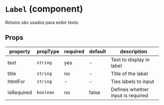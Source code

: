 # `Label` (component)

Rótulos são usados para exibir texto

## Props

| property         | propType          | required | default | description              |
| ---------------- | ----------------- | -------- | ------- | ------------------------ |
| text             | `string`          | yes      | -       | Text to display in label |
| title            | `string`          | no       | -       | Title of the label       |
| htmlFor          | `string`          | -        | -       | Ties labels to input     |
| isRequired       | `boolean`         | no       | false   | Defines whether input is required |

